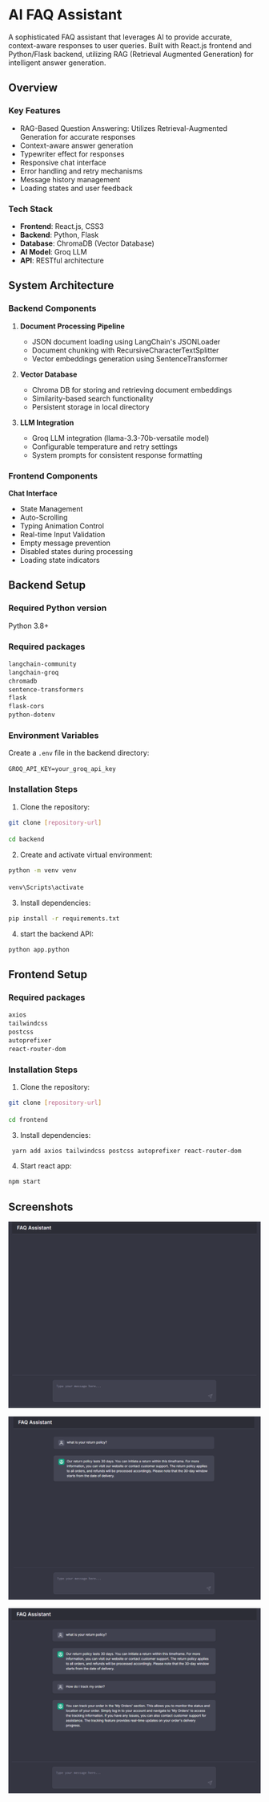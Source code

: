 # AI FAQ Assistant

A sophisticated FAQ assistant that leverages AI to provide accurate, context-aware responses to user queries. Built with React.js frontend and Python/Flask backend, utilizing RAG (Retrieval Augmented Generation) for intelligent answer generation.



## Overview

### Key Features
- RAG-Based Question Answering: Utilizes Retrieval-Augmented Generation for accurate responses
- Context-aware answer generation
- Typewriter effect for responses
- Responsive chat interface
- Error handling and retry mechanisms
- Message history management
- Loading states and user feedback

### Tech Stack
- **Frontend**: React.js, CSS3
- **Backend**: Python, Flask
- **Database**: ChromaDB (Vector Database)
- **AI Model**: Groq LLM
- **API**: RESTful architecture




## System Architecture

### Backend Components

1. **Document Processing Pipeline**
   - JSON document loading using LangChain's JSONLoader
   - Document chunking with RecursiveCharacterTextSplitter
   - Vector embeddings generation using SentenceTransformer

2. **Vector Database**
   - Chroma DB for storing and retrieving document embeddings
   - Similarity-based search functionality
   - Persistent storage in local directory

3. **LLM Integration**
   - Groq LLM integration (llama-3.3-70b-versatile model)
   - Configurable temperature and retry settings
   - System prompts for consistent response formatting

### Frontend Components
 **Chat Interface** 
   - State Management
   - Auto-Scrolling
   - Typing Animation Control
   - Real-time Input Validation
   - Empty message prevention
   - Disabled states during processing
   - Loading state indicators

## Backend Setup

### Required Python version
Python 3.8+

### Required packages
```bash
langchain-community 
langchain-groq 
chromadb
sentence-transformers 
flask 
flask-cors 
python-dotenv
 ```


### Environment Variables
Create a `.env` file in the backend directory:

``` GROQ_API_KEY=your_groq_api_key ```

### Installation Steps

1. Clone the repository:

```bash
git clone [repository-url]

cd backend
```

2. Create and activate virtual environment:
```bash
python -m venv venv

venv\Scripts\activate
```

3. Install dependencies:
```bash
pip install -r requirements.txt
```
4. start the backend API:
```bash
python app.python
```

## Frontend Setup

### Required packages
```bash
axios 
tailwindcss 
postcss 
autoprefixer 
react-router-dom
 ```
### Installation Steps

1. Clone the repository:

```bash
git clone [repository-url]

cd frontend
```

3. Install dependencies:

```bash
 yarn add axios tailwindcss postcss autoprefixer react-router-dom
 ```
4. Start react app:
```bash
npm start
```
## Screenshots

![App Screenshot](https://github.com/Sharptooth14/FAQ_Assistant/blob/main/Screenshot%202025-01-28%20233943.png)


![App Screenshot](https://github.com/Sharptooth14/FAQ_Assistant/blob/main/Screenshot%202025-01-28%20234017.png)

![App Screenshot](https://github.com/Sharptooth14/FAQ_Assistant/blob/main/Screenshot%202025-01-28%20234310.png)
